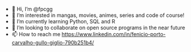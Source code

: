 - 👋 Hi, I’m @fpcgg
- 👀 I’m interested in mangas, movies, animes, series and code of course!
- 🌱 I’m currently learning Python, SQL and R
- 💞️ I’m looking to collaborate on open source programs in the near future
- 📫 How to reach me https://www.linkedin.com/in/fenicio-porto-carvalho-gullo-giglio-790b251b4/

<!---
fpcgg/fpcgg is a ✨ special ✨ repository because its `README.md` (this file) appears on your GitHub profile.
You can click the Preview link to take a look at your changes.
--->
